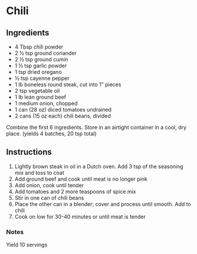 # Chili

## Ingredients
- 4 Tbsp chili powder
- 2 ½ tsp ground coriander
- 2 ½ tsp ground cumin
- 1 ½ tsp garlic powder
- 1 tsp dried oregano
- ½ tsp cayenne pepper
- 1 lb boneless round steak, cut into 1” pieces
- 2 tsp vegetable oil
- 1 lb lean ground beef
- 1 medium onion, chopped
- 1 can (28 oz) diced tomatoes undrained
- 2 cans (15 oz each) chili beans, divided

 Combine the first 6 ingredients. Store in an airtight container in a cool, dry place.
(yields 4 batches, 20 tsp total)

## Instructions
1. Lightly brown steak in oil in a Dutch oven. Add 3 tsp of the seasoning mix and toss to coat
2. Add ground beef and cook until meat is no longer pink
3. Add onion, cook until tender
4. Add tomatoes and 2 more teaspoons of spice mix
5. Stir in one can of chili beans
6. Place the other can in a blender; cover and process until smooth. Add to chili
7. Cook on low for 30-40 minutes or until meat is tender

### Notes
Yield 10 servings
